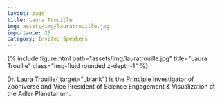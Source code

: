 ```yaml
---
layout: page
title: Laura Trouille
img: assets/img/lauratrouille.jpg
importance: 25
category: Invited Speakers
---
```


<div class="row">
    <div class="col-sm mt-3 mt-md-0">
        {% include figure.html path="assets/img/lauratrouille.jpg" title="Laura Trouille" class="img-fluid rounded z-depth-1" %}
    </div>
</div>

[Dr. Laura Trouille](https://www.adlerplanetarium.org/explore/about-us/who-we-are/){:target="_blank"} is the Principle Investigator of Zooniverse and Vice President of Science Engagement & Visualization at the Adler Planetarium.